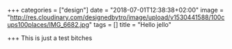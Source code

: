 +++
categories = ["design"]
date = "2018-07-01T12:38:38+02:00"
image = "http://res.cloudinary.com/designedbytro/image/upload/v1530441588/100cups100places/IMG_6682.jpg"
tags = []
title = "Hello jello"

+++
This is just a test bitches